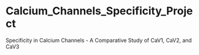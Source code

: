 # Calcium_Channels_Specificity_Project
Specificity in Calcium Channels - A Comparative Study of CaV1, CaV2, and CaV3
